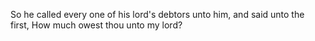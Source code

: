 So he called every one of his lord's debtors unto him, and said unto the first, How much owest thou unto my lord?
